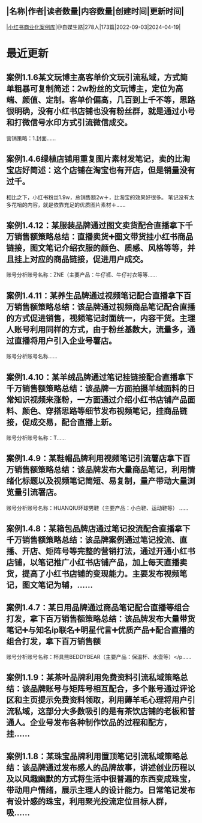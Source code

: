 |名称|作者|读者数量|内容数量|创建时间|更新时间|
---
|[小红书商业化案例库](https://xiaobot.net/p/zmsl02?refer=0b133df9-27dc-423b-8101-639049001c13)|@自媒生路|278人|173篇|2022-09-03|2024-04-19|

# 最近更新
## 案例1.1.6某文玩博主高客单价文玩引流私域，方式简单粗暴可复制简述：2w粉丝的文玩博主，定位为高端、颜值、定制。客单价偏高，几百到上千不等，思路很明确，没有小红书店铺也没有粉丝群，就是通过小号和打微信号水印方式引流微信成交。
营销策略：1.封面......
## 案例1.4.6绿植店铺用重复图片素材发笔记，卖的比淘宝店好简述：这个店铺在淘宝也有开店，但是销量没有过千。
相比之下，小红书粉丝1.9w，总销售额2w＋，比淘宝的效果好很多。
笔记没有太多花哨的内容，就是依靠充足的优质图片素材＋......
## 案例1.4.12：某服装品牌通过图文卖货配合直播拿下千万销售额策略总结：直播卖货➕图文带货挂小红书商品链接，图文笔记介绍衣服的颜色、质感、风格等等，并且挂上对应的商品链接，促进用户成交。
账号分析账号名称：ZNE（主要产品：牛仔裤、牛仔衬衣等等......
## 案例1.4.11：某养生品牌通过视频笔记配合直播拿下百万销售额策略总结：该品牌通过视频商品笔记配合直播的方式促进销售，视频笔记封面统一，内容干货。主理人账号利用同样的方式，由于粉丝基数大，流量多，通过直播将用户引入企业号薯店。
账号分析账号名称......
## 案例1.4.10：某羊绒品牌通过笔记挂链接配合直播拿下千万销售额策略总结：该品牌一方面拍摄羊绒面料的日常知识视频来涨粉，一方面通过介绍小红书店铺产品面料、颜色、穿搭思路等细节发布视频笔记，挂商品链接，促成交易，配合直播上新。
账号分析账号名称：T......
## 案例1.4.9：某鞋帽品牌利用视频笔记引流薯店拿下百万销售额策略总结：该品牌发布大量商品笔记，利用情绪化标题以及视频笔记简短、易复制，量产带动大量浏览量引流署店。
账号分析账号名称：HUANQIU环球男鞋（主要产品：小白鞋、运动鞋等）
......
## 案例1.4.8：某箱包品牌店通过笔记投流配合直播拿下千万销售额策略总结：该品牌案例通过笔记投流、直播、开店、矩阵号等完整的营销打法，通过开通小红书店铺，以笔记推广小红书店铺产品，加上每天直播卖货，提高了小红书店铺的变现能力。主要发布视频笔记，图文笔记为辅，......
## 案例1.4.7：某日用品牌通过商品笔记配合直播等组合打发，拿下百万销售额策略总结：该品牌发布大量带货笔记➕与知名ip联名➕明星代言➕优质产品➕配合直播的组合打发，拿下百万销售额
账号分析账号名称：杯具熊BEDDYBEAR（主要产品：保温杯、水壶等）</p......
## 案例1.1.9：某茶叶品牌利用免费资料引流私域策略总结：该品牌账号与矩阵号相互配合，多个账号通过评论区和主页提示免费资料领取，利用薅羊毛心理将用户引流私域，这部分大多数吸引的是有茶饮店铺的老板和普通人。企业号发布各种制作饮品的过程和配方，挂......
## 案例1.1.8：某珠宝品牌利用置顶笔记引流私域策略总结：该品牌通过发布感人的品牌故事，讲述创业历程以及以风趣幽默的方式将生活中很普遍的东西变成珠宝，带动用户情绪，展示主理人的设计能力。日常笔记发布有设计感的珠宝，利用聚光投流定位目标人群，吸......

